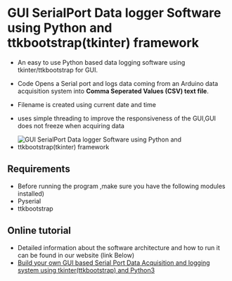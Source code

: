 # GUI SerialPort Data logger Software using Python and ttkbootstrap(tkinter) framework
 
- An easy to use Python based data logging software using tkinter/ttkbootstrap for GUI.
- Code Opens a Serial port and logs data coming from an Arduino data acquisition system into **Comma Seperated Values (CSV) text file**.
- Filename is created using current date and time
- uses simple threading to improve the responsiveness of the GUI,GUI does not freeze when acquiring data

- ![GUI SerialPort Data logger Software using Python and ttkbootstrap(tkinter) framework](https://www.xanthium.in/sites/default/files/inline-images/python-tkinter-csv-data-logger.jpg)

## Requirements
  - Before running the program ,make sure you have the following modules installed)
  - Pyserial
  - ttkbootstrap
  
## Online tutorial

- Detailed information about the software architecture and how to run it can be found in our website (link Below)
- [Build your own GUI based Serial Port Data Acquisition and logging system using tkinter(ttkbootstrap) and Python3](https://www.xanthium.in/multithreading-serial-port-data-acquisition-to-csv-file-using-producer-consumer-pattern-python)



  
